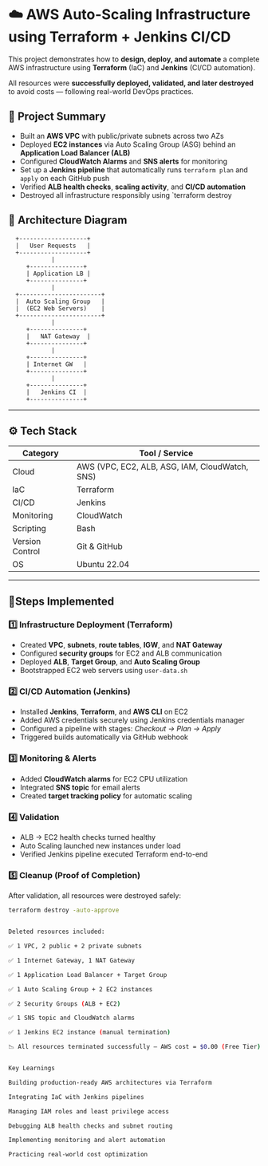 # ☁️ AWS Auto-Scaling Infrastructure using Terraform + Jenkins CI/CD
This project demonstrates how to **design, deploy, and automate** a complete AWS infrastructure using **Terraform** (IaC) and **Jenkins** (CI/CD automation).  

All resources were **successfully deployed, validated, and later destroyed** to avoid costs — following real-world DevOps practices.

## 🧩 Project Summary

- Built an **AWS VPC** with public/private subnets across two AZs  
- Deployed **EC2 instances** via Auto Scaling Group (ASG) behind an **Application Load Balancer (ALB)**  
- Configured **CloudWatch Alarms** and **SNS alerts** for monitoring  
- Set up a **Jenkins pipeline** that automatically runs `terraform plan` and `apply` on each GitHub push  
- Verified **ALB health checks**, **scaling activity**, and **CI/CD automation**  
- Destroyed all infrastructure responsibly using `terraform destroy
  
## 🧱 Architecture Diagram
      +-------------------+
      |   User Requests   |
      +-------------------+
                |
         +---------------+
         | Application LB |
         +---------------+
                |
      +-----------------------+
      |  Auto Scaling Group   |
      |  (EC2 Web Servers)    |
      +-----------------------+
                |
         +---------------+
         |   NAT Gateway  |
         +---------------+
                |
         +---------------+
         | Internet GW   |
         +---------------+
                |
         +---------------+
         |   Jenkins CI  |
         +---------------+


---

## ⚙️ Tech Stack

| Category | Tool / Service |
|-----------|----------------|
| Cloud | AWS (VPC, EC2, ALB, ASG, IAM, CloudWatch, SNS) |
| IaC | Terraform |
| CI/CD | Jenkins |
| Monitoring | CloudWatch |
| Scripting | Bash |
| Version Control | Git & GitHub |
| OS | Ubuntu 22.04 |

---

## 🚀Steps Implemented

### 1️⃣ Infrastructure Deployment (Terraform)
- Created **VPC**, **subnets**, **route tables**, **IGW**, and **NAT Gateway**  
- Configured **security groups** for EC2 and ALB communication  
- Deployed **ALB**, **Target Group**, and **Auto Scaling Group**  
- Bootstrapped EC2 web servers using `user-data.sh`  

### 2️⃣ CI/CD Automation (Jenkins)
- Installed **Jenkins**, **Terraform**, and **AWS CLI** on EC2  
- Added AWS credentials securely using Jenkins credentials manager  
- Configured a pipeline with stages: *Checkout → Plan → Apply*  
- Triggered builds automatically via GitHub webhook  

### 3️⃣ Monitoring & Alerts
- Added **CloudWatch alarms** for EC2 CPU utilization  
- Integrated **SNS topic** for email alerts  
- Created **target tracking policy** for automatic scaling  

### 4️⃣ Validation
- ALB → EC2 health checks turned healthy  
- Auto Scaling launched new instances under load  
- Verified Jenkins pipeline executed Terraform end-to-end  

### 5️⃣ Cleanup (Proof of Completion)
After validation, all resources were destroyed safely:
```bash
terraform destroy -auto-approve


Deleted resources included:

✅ 1 VPC, 2 public + 2 private subnets

✅ 1 Internet Gateway, 1 NAT Gateway

✅ 1 Application Load Balancer + Target Group

✅ 1 Auto Scaling Group + 2 EC2 instances

✅ 2 Security Groups (ALB + EC2)

✅ 1 SNS topic and CloudWatch alarms

✅ 1 Jenkins EC2 instance (manual termination)

📉 All resources terminated successfully — AWS cost = $0.00 (Free Tier).


Key Learnings

Building production-ready AWS architectures via Terraform

Integrating IaC with Jenkins pipelines

Managing IAM roles and least privilege access

Debugging ALB health checks and subnet routing

Implementing monitoring and alert automation

Practicing real-world cost optimization

